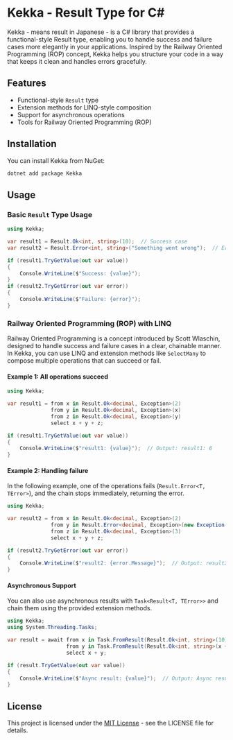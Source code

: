 # Kekka - Result Type for C#

Kekka - means result in Japanese - is a C# library that provides a functional-style Result type, enabling you to handle success and failure cases more elegantly in your applications. Inspired by the Railway Oriented Programming (ROP) concept, Kekka helps you structure your code in a way that keeps it clean and handles errors gracefully.

## Features

- Functional-style `Result` type
- Extension methods for LINQ-style composition
- Support for asynchronous operations
- Tools for Railway Oriented Programming (ROP)

## Installation

You can install Kekka from NuGet:

```bash
dotnet add package Kekka
```

## Usage

### Basic `Result` Type Usage

```cs
using Kekka;

var result1 = Result.Ok<int, string>(10);  // Success case
var result2 = Result.Error<int, string>("Something went wrong");  // Error case

if (result1.TryGetValue(out var value))
{
    Console.WriteLine($"Success: {value}");
}
if (result2.TryGetError(out var error))
{
    Console.WriteLine($"Failure: {error}");
}
```

### Railway Oriented Programming (ROP) with LINQ

Railway Oriented Programming is a concept introduced by Scott Wlaschin, designed to handle success and failure cases in a clear, chainable manner.
In Kekka, you can use LINQ and extension methods like `SelectMany` to compose multiple operations that can succeed or fail.

#### Example 1: All operations succeed

```cs
using Kekka;

var result1 = from x in Result.Ok<decimal, Exception>(2)
              from y in Result.Ok<decimal, Exception>(x)
              from z in Result.Ok<decimal, Exception>(y)
              select x + y + z;

if (result1.TryGetValue(out var value))
{
    Console.WriteLine($"result1: {value}");  // Output: result1: 6
}
```

#### Example 2: Handling failure

In the following example, one of the operations fails (`Result.Error<T, TError>`), and the chain stops immediately, returning the error.

```cs
using Kekka;

var result2 = from x in Result.Ok<decimal, Exception>(2)
              from y in Result.Error<decimal, Exception>(new Exception("Error!!"))
              from z in Result.Ok<decimal, Exception>(3)
              select x + y + z;

if (result2.TryGetError(out var error))
{
    Console.WriteLine($"result2: {error.Message}");  // Output: result2: Error!!
}
```

#### Asynchronous Support

You can also use asynchronous results with `Task<Result<T, TError>>` and chain them using the provided extension methods.

```cs
using Kekka;
using System.Threading.Tasks;

var result = await from x in Task.FromResult(Result.Ok<int, string>(10))
                   from y in Task.FromResult(Result.Ok<int, string>(x + 5))
                   select x + y;

if (result.TryGetValue(out var value))
{
    Console.WriteLine($"Async result: {value}");  // Output: Async result: 25
}
```

## License

This project is licensed under the [MIT License](https://opensource.org/license/MIT) - see the LICENSE file for details.

